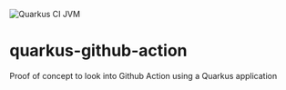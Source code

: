 ![Quarkus CI JVM](https://github.com/serrodcal/quarkus-github-actions/workflows/Quarku%20CI%20JVM/badge.svg)

# quarkus-github-action

Proof of concept to look into Github Action using a Quarkus application
